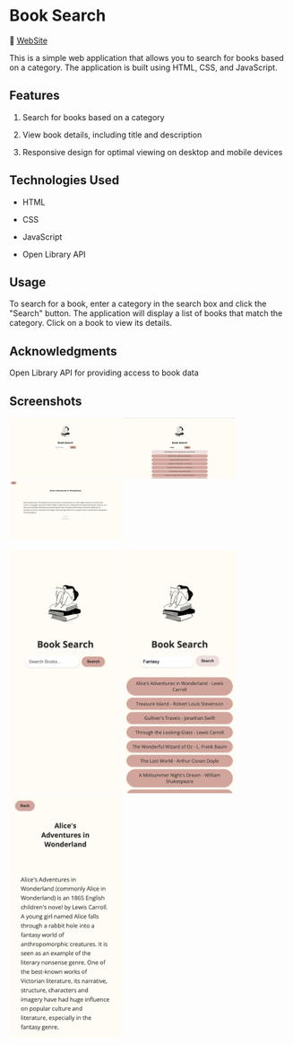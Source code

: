 # **Book Search**

🔗 [WebSite](https://books-search-ms.netlify.app)


This is a simple web application that allows you to search for books based on a category. The application is built using HTML, CSS, and JavaScript.



## **Features**


 1. Search for books based on a category

 1. View book details, including title and description

 1. Responsive design for optimal viewing on desktop and mobile devices


## **Technologies Used**

 - HTML

 - CSS


 - JavaScript


 - Open Library API


## **Usage**

To search for a book, enter a category in the search box and click the "Search" button. The application will display a list of books that match the category. Click on a book to view its details.


## **Acknowledgments**

Open Library API for providing access to book data


## Screenshots
<p>
<img src="./assets/img/Screenshot1.png" width="200">
<img src="./assets/img/Screenshot2.png" width="200">
<img src="./assets/img/Screenshot3.png" width="200">
</p>
<p>
<img src="./assets/img/Screenshot4.png" width="200">
<img src="./assets/img/Screenshot5.png" width="200">
<img src="./assets/img/Screenshot6.png" width="200">
</p>
